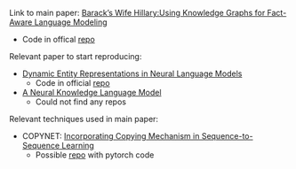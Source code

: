 Link to main paper: [Barack’s Wife Hillary:Using Knowledge Graphs for Fact-Aware Language Modeling](https://rloganiv.github.io/assets/projects/kglm.pdf)
* Code in offical [repo](https://github.com/rloganiv/kglm-model)

Relevant paper to start reproducing: 
* [Dynamic Entity Representations in Neural Language Models](https://www.aclweb.org/anthology/D17-1195.pdf) 
  * Code in official [repo](https://github.com/jiyfeng/entitynlm)
* [A Neural Knowledge Language Model](https://arxiv.org/pdf/1608.00318.pdf)
  * Could not find any repos

Relevant techniques used in main paper:
* COPYNET: [Incorporating Copying Mechanism in Sequence-to-Sequence Learning](https://www.aclweb.org/anthology/P16-1154.pdf)
  * Possible [repo](https://github.com/mjc92/CopyNet) with pytorch code 

